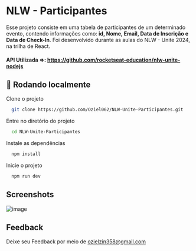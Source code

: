 
# NLW - Participantes

Esse projeto consiste em uma tabela de participantes de um determinado evento, contendo informações como: **id, Nome, Email, Data de Inscrição e Data de Check-In**. Foi desenvolvido durante as aulas do NLW - Unite 2024, na trilha de React.

#### API Utilizada =>: https://github.com/rocketseat-education/nlw-unite-nodejs


## 🚀 Rodando localmente

Clone o projeto

```bash
  git clone https://github.com/Oziel062/NLW-Unite-Participantes.git
```

Entre no diretório do projeto

```bash
  cd NLW-Unite-Participantes
```

Instale as dependências

```bash
  npm install
```

Inicie o projeto

```bash
  npm run dev
```


## Screenshots
![image](https://github.com/Oziel062/NLW-Unite-Participantes/assets/138177458/acb05cc6-8fa2-4bdf-b1c2-49da777c77fb)


## Feedback

Deixe seu Feedback por meio de ozielzin358@gmail.com
